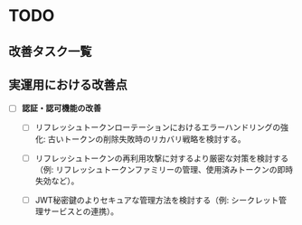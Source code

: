 # TODO

## 改善タスク一覧

## 実運用における改善点

- [ ] **認証・認可機能の改善**
  - [ ] リフレッシュトークンローテーションにおけるエラーハンドリングの強化: 古いトークンの削除失敗時のリカバリ戦略を検討する。
  - [ ] リフレッシュトークンの再利用攻撃に対するより厳密な対策を検討する（例: リフレッシュトークンファミリーの管理、使用済みトークンの即時失効など）。
  - [ ] JWT秘密鍵のよりセキュアな管理方法を検討する（例: シークレット管理サービスとの連携）。
  